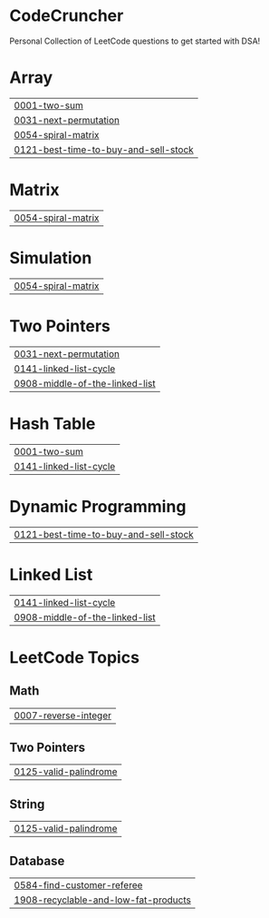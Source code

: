 # CodeCruncher
Personal Collection of LeetCode questions to get started with DSA!


# Array
|  |
| ------- |
| [0001-two-sum](https://github.com/VividhPandey003/CodeCruncher/tree/master/0001-two-sum) |
| [0031-next-permutation](https://github.com/VividhPandey003/CodeCruncher/tree/master/0031-next-permutation) |
| [0054-spiral-matrix](https://github.com/VividhPandey003/CodeCruncher/tree/master/0054-spiral-matrix) |
| [0121-best-time-to-buy-and-sell-stock](https://github.com/VividhPandey003/CodeCruncher/tree/master/0121-best-time-to-buy-and-sell-stock) |
# Matrix
|  |
| ------- |
| [0054-spiral-matrix](https://github.com/VividhPandey003/CodeCruncher/tree/master/0054-spiral-matrix) |
# Simulation
|  |
| ------- |
| [0054-spiral-matrix](https://github.com/VividhPandey003/CodeCruncher/tree/master/0054-spiral-matrix) |
# Two Pointers
|  |
| ------- |
| [0031-next-permutation](https://github.com/VividhPandey003/CodeCruncher/tree/master/0031-next-permutation) |
| [0141-linked-list-cycle](https://github.com/VividhPandey003/CodeCruncher/tree/master/0141-linked-list-cycle) |
| [0908-middle-of-the-linked-list](https://github.com/VividhPandey003/CodeCruncher/tree/master/0908-middle-of-the-linked-list) |
# Hash Table
|  |
| ------- |
| [0001-two-sum](https://github.com/VividhPandey003/CodeCruncher/tree/master/0001-two-sum) |
| [0141-linked-list-cycle](https://github.com/VividhPandey003/CodeCruncher/tree/master/0141-linked-list-cycle) |
# Dynamic Programming
|  |
| ------- |
| [0121-best-time-to-buy-and-sell-stock](https://github.com/VividhPandey003/CodeCruncher/tree/master/0121-best-time-to-buy-and-sell-stock) |
# Linked List
|  |
| ------- |
| [0141-linked-list-cycle](https://github.com/VividhPandey003/CodeCruncher/tree/master/0141-linked-list-cycle) |
| [0908-middle-of-the-linked-list](https://github.com/VividhPandey003/CodeCruncher/tree/master/0908-middle-of-the-linked-list) |
<!---LeetCode Topics Start-->
# LeetCode Topics
## Math
|  |
| ------- |
| [0007-reverse-integer](https://github.com/VividhPandey003/CodeCruncher/tree/master/0007-reverse-integer) |
## Two Pointers
|  |
| ------- |
| [0125-valid-palindrome](https://github.com/VividhPandey003/CodeCruncher/tree/master/0125-valid-palindrome) |
## String
|  |
| ------- |
| [0125-valid-palindrome](https://github.com/VividhPandey003/CodeCruncher/tree/master/0125-valid-palindrome) |
## Database
|  |
| ------- |
| [0584-find-customer-referee](https://github.com/VividhPandey003/CodeCruncher/tree/master/0584-find-customer-referee) |
| [1908-recyclable-and-low-fat-products](https://github.com/VividhPandey003/CodeCruncher/tree/master/1908-recyclable-and-low-fat-products) |
<!---LeetCode Topics End-->